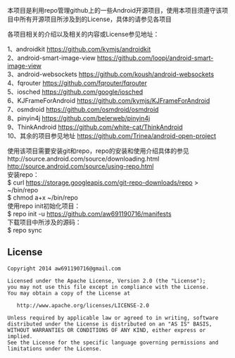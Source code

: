 本项目是利用repo管理github上的一些Android开源项目，使用本项目须遵守该项目中所有开源项目所涉及到的License，具体的请参见各项目

各项目相关的介绍以及相关的内容或License参见地址：

1、androidkit                  https://github.com/kymjs/androidkit<br/>
2、android-smart-image-view    https://github.com/loopj/android-smart-image-view<br/>
3、android-websockets          https://github.com/koush/android-websockets<br/>
4、fqrouter                    https://github.com/fqrouter/fqrouter<br/>
5、iosched                     https://github.com/google/iosched<br/>
6、KJFrameForAndroid           https://github.com/kymjs/KJFrameForAndroid<br/>
7、osmdroid                    https://github.com/osmdroid/osmdroid<br/>
8、pinyin4j                    https://github.com/belerweb/pinyin4j<br/>
9、ThinkAndroid                https://github.com/white-cat/ThinkAndroid<br/>
10、其余的项目参见地址         https://github.com/Trinea/android-open-project<br/>

使用该项目需要安装git和repo，repo的安装和使用介绍具体的参见http://source.android.com/source/downloading.html<br/>http://source.android.com/source/using-repo.html<br/>
安装repo：<br/>
		$ curl https://storage.googleapis.com/git-repo-downloads/repo > ~/bin/repo<br/>
		$ chmod a+x ~/bin/repo<br/>
使用repo init初始化项目：<br/>
		$ repo init -u https://github.com/aw691190716/manifests<br/>
下载项目中所涉及的源码：<br/>
		$ repo sync<br/>

## License

    Copyright 2014 aw691190716@gmail.com

    Licensed under the Apache License, Version 2.0 (the "License");
    you may not use this file except in compliance with the License.
    You may obtain a copy of the License at

       http://www.apache.org/licenses/LICENSE-2.0

    Unless required by applicable law or agreed to in writing, software
    distributed under the License is distributed on an "AS IS" BASIS,
    WITHOUT WARRANTIES OR CONDITIONS OF ANY KIND, either express or implied.
    See the License for the specific language governing permissions and
    limitations under the License.
